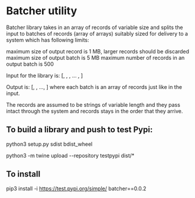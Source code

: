 # Batcher utility

Batcher library takes in an array of records of variable size and splits the input to batches of records (array of arrays) suitably sized for delivery to a system which has following limits:

maximum size of output record is 1 MB, larger records should be discarded
maximum size of output batch is 5 MB
maximum number of records in an output batch is 500

Input for the library is: [<record1>, <record2>, <record3>, ... , <recordn>]

Output is: [<batch1>, <batch2>, ..., <batchn>] where each batch is an array of records just like in the input.

The records are assumed to be strings of variable length and they pass intact through the system and records stays in the order that they arrive.

## To build a library and push to test Pypi:

python3 setup.py sdist bdist_wheel

python3 -m twine upload --repository testpypi dist/*

## To install

pip3 install -i https://test.pypi.org/simple/ batcher==0.0.2
